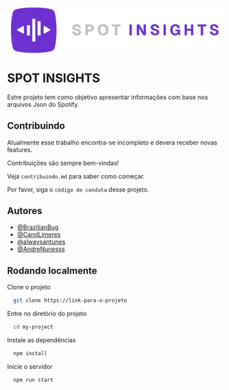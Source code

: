 
![Logo](logo.png)


# SPOT INSIGHTS

Estre projeto tem como objetivo apresentar informações com base nos arquivos Json do Spotify.




## Contribuindo

Atualmente esse trabalho encontra-se incompleto e devera receber novas features.

Contribuições são sempre bem-vindas!

Veja `contribuindo.md` para saber como começar.

Por favor, siga o `código de conduta` desse projeto.


## Autores

- [@BrazilianBug](https://github.com/BrazilianBug)
- [@CarolLimeres](https://github.com/CarolLimeres)
- [@alwaysantunes](https://github.com/alwaysantunes)
- [@AndreNunesss](https://github.com/AndreNunesss)



## Rodando localmente

Clone o projeto

```bash
  git clone https://link-para-o-projeto
```

Entre no diretório do projeto

```bash
  cd my-project
```

Instale as dependências

```bash
  npm install
```

Inicie o servidor

```bash
  npm run start
```



